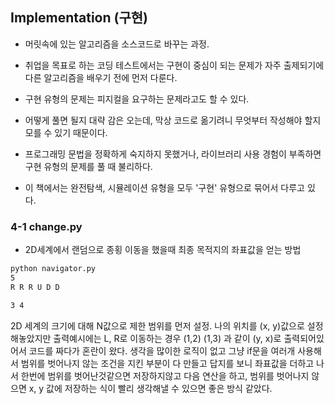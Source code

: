 ## Implementation (구현)

- 머릿속에 있는 알고리즘을 소스코드로 바꾸는 과정.

- 취업을 목표로 하는 코딩 테스트에서는 구현이 중심이 되는 문제가 자주 출제되기에 다른 알고리즘을 배우기 전에 먼저 다룬다.

- 구현 유형의 문제는 피지컬을 요구하는 문제라고도 할 수 있다.

- 어떻게 풀면 될지 대략 감은 오는데, 막상 코드로 옮기려니 무엇부터 작성해야 할지 모를 수 있기 때문이다.

- 프로그래밍 문법을 정확하게 숙지하지 못했거나, 라이브러리 사용 경험이 부족하면 구현 유형의 문제를 풀 때 불리하다.

- 이 책에서는 완전탐색, 시뮬레이션 유형을 모두 '구현' 유형으로 묶어서 다루고 있다.

### 4-1 change.py

- 2D세계에서 랜덤으로 종횡 이동을 했을때 최종 목적지의 좌표값을 얻는 방법 
```bash
python navigator.py
5
R R R U D D

3 4
```

2D 세계의 크기에 대해 N값으로 제한 범위를 먼저 설정.
나의 위치를 (x, y)값으로 설정해놓았지만 출력예시에는
L, R로 이동하는 경우 (1,2) (1,3) 과 같이 (y, x)로 출력되어있어서
코드를 짜다가 혼란이 왔다.
생각을 많이한 로직이 없고 그냥 if문을 여러개 사용해서 범위를 벗어나지 않는 조건을 지킨 부분이
다 만들고 답지를 보니 좌표값을 더하고 나서 한번에 범위를 벗어난것같으면 저장하지않고 다음 연산을 하고,
범위를 벗어나지 않으면 x, y 값에 저장하는 식이 빨리 생각해낼 수 있으면 좋은 방식 같았다.
